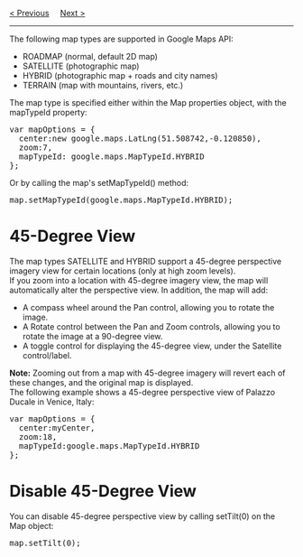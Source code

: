 <a href="/HTML/Graphics/GoogleMaps/Controls.md">&lt; Previous</a>
&nbsp;&nbsp;&nbsp;
<a href="/HTML/Graphics/Game/Main.md">Next &gt;</a>
<hr>
The following map types are supported in Google Maps API:
<ul>
  <li>ROADMAP (normal, default 2D map)</li>
  <li>SATELLITE (photographic map)</li>
  <li>HYBRID (photographic map + roads and city names)</li>
  <li>TERRAIN (map with mountains, rivers, etc.)</li>
</ul>
The map type is specified either within the Map properties object, with the mapTypeId property:
<pre>
var mapOptions = {
  center:new google.maps.LatLng(51.508742,-0.120850),
  zoom:7,
  mapTypeId: google.maps.MapTypeId.HYBRID
};
</pre>
Or by calling the map's setMapTypeId() method:
<pre>map.setMapTypeId(google.maps.MapTypeId.HYBRID);</pre>
<h1>45-Degree View</h1>
The map types SATELLITE and HYBRID support a 45-degree perspective imagery view for certain locations (only at high zoom levels).
<br>
If you zoom into a location with 45-degree imagery view, the map will automatically alter the perspective view. In addition, the map will add:
<ul>
  <li>A compass wheel around the Pan control, allowing you to rotate the image.</li>
  <li>A Rotate control between the Pan and Zoom controls, allowing you to rotate the image at a 90-degree view.</li>
  <li>A toggle control for displaying the 45-degree view, under the Satellite control/label.</li>
</ul>
<b>Note:</b> Zooming out from a map with 45-degree imagery will revert each of these changes, and the original map is displayed.
<br>
The following example shows a 45-degree perspective view of Palazzo Ducale in Venice, Italy:
<pre>
var mapOptions = {
  center:myCenter,
  zoom:18,
  mapTypeId:google.maps.MapTypeId.HYBRID
};
</pre>
<h1>Disable 45-Degree View</h1>
You can disable 45-degree perspective view by calling setTilt(0) on the Map object:
<pre>map.setTilt(0);</pre>

